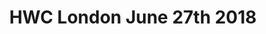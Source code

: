 ---
title: HWC London June 27th 2018
start: 2018-06-27T19:00:00+00:00
end: 2018-06-27T21:00:00+00:00
venue: thehub-bricklane
tito: 2018-06-27
photo: 2018-06-27.jpg
requirements: "<p>Join us anytime from 18:30 onwards at Proven Dough cafe below Hub by Premier Inn hotel in Brick Lane. The main event starts at 19:00. No need to check-in at the venue just look out for <a href='https://calumryan.com'>Calum Ryan</a>, the organiser, usually sitting towards the back of the cafe wearing an IndieWeb t-shirt and stickered laptop.</p><p>There are a few different ways you can register for Homebrew Website Club London:</p>"
description: "Demos of personal websites and the opportunity to create, update or experiment on your personal website"
---